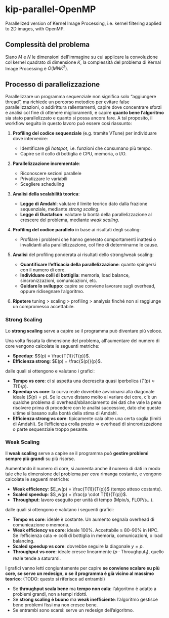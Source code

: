 # kip-parallel-OpenMP
Parallelized version of Kernel Image Processing, i.e. kernel filtering applied to 2D images, with OpenMP.



## Complessità del problema

Siano $M$ e $N$ le dimensioni dell'immagine su cui applicare la convoluzione col kernel quadrato di dimensione $K$, la complessità del problema di Kernal Image Processing è $O(MNK^2)$.



## Processo di parallelizzazione

Parallelizzare un programma sequenziale non significa solo “aggiungere thread”, ma richiede un percorso metodico per evitare false parallelizzazioni, o addirittura rallentamenti, capire dove concentrare sforzi e analisi col fine di ottenere miglioramenti, e capire **quanto bene l’algoritmo** sia stato parallelizzato e quanto si possa ancora fare. A tal proposito, il workflow seguito in questo lavoro può essere così riassunto:

  1. **Profiling del codice sequenziale** (e.g. tramite VTune) per individuare dove intervenire:
       * Identificare gli *hotspot*, i.e. funzioni che consumano più tempo.
       * Capire se il collo di bottiglia è CPU, memoria, o I/O.
       
  2. **Parallelizzazione incrementale**:
       * Riconoscere sezioni parallele
       * Privatizzare le variabili
       * Scegliere scheduling
       
  3. **Analisi della scalabilità teorica**:
       * **Legge di Amdahl**: valutare il limite teorico dato dalla frazione sequenziale, mediante *strong scaling*.
       * **Legge di Gustafson**: valutare la bontà della parallelizzazione al crescere del problema, mediante *weak scaling*.
       
  4. **Profiling del codice parallelo** in base ai risultati degli scaling:
       * Profilare i problemi che hanno generato comportamenti inattesi o invalidanti alla parallelizzazione, col fine di determinarne le cause.

  5. **Analisi** del profiling ponderata ai risultati dello strong/weak scaling:
       * **Quantificare l’efficacia della parallelizzazione**: quanto spingersi con il numero di core.
       * **Individuare colli di bottiglia**: memoria, load balance, sincronizzazioni, comunicazioni, etc.
       * **Guidare lo sviluppo**: capire se conviene lavorare sugli overhead, oppure ridisegnare l’algoritmo.
  
  6. **Ripetere** tuning > scaling > profiling > analysis finché non si raggiunge un compromesso accettabile.


### Strong Scaling

Lo **strong scaling** serve a capire se il programma può diventare più veloce.

Una volta fissata la dimensione del problema, all'aumentare del numero di core vengono calcolate le seguenti metriche:

  * **Speedup**: $S(p) = \frac{T(1)}{T(p)}$.
  * **Efficienza strong**: $E(p) = \frac{S(p)}{p}$.

dalle quali si ottengono e valutano i grafici:

* **Tempo vs core**: ci si aspetta una decrescita quasi iperbolica ($T(p) \approx T(1)/p$).
* **Speedup vs core**: la curva reale dovrebbe avvicinarsi alla diagonale ideale ($S(p) = p$). Se le curve distano molto al variare dei core, c'è un qualche problema di overhead/sbilanciamento dei dati che vale la pena risolvere prima di procedere con le analisi successive, dato che queste ultime si basano sulla bontà della stima di Amdahl.
* **Efficienza strong vs core**: tipicamente cala oltre una certa soglia (limiti di Amdahl). Se l’efficienza crolla presto ⇒ overhead di sincronizzazione o parte sequenziale troppo pesante.


### Weak Scaling

Il **weak scaling** serve a capire se il programma può **gestire problemi sempre più grandi** su più risorse.

Aumentando il numero di core, si aumenta anche il numero di dati in modo tale che la dimensione del problema *per core* rimanga costante, e vengono calcolate le seguenti metriche: 

  * **Weak efficiency**: $E_w(p) = \frac{T(1)}{T(p)}$ (tempo atteso costante).
  * **Scaled speedup**: $S_w(p) = \frac{p \cdot T(1)}{T(p)}$.
  * **Throughput**: lavoro eseguito per unità di tempo (Mpix/s, FLOP/s…).

dalle quali si ottengono e valutano i seguenti grafici:

  * **Tempo vs core**: ideale è costante. Un aumento segnala overhead di comunicazione o memoria.
  * **Weak efficiency vs core**: ideale 100%. Accettabile ≥ 80–90% in HPC. Se l’efficienza cala ⇒ colli di bottiglia in memoria, comunicazioni, o load balancing.
  * **Scaled speedup vs core**: dovrebbe seguire la diagonale $y = p$.
  * **Throughput vs core**: ideale cresce linearmente ($p \cdot \text{Throughput}_1$), quello reale tende a saturarsi.


I grafici vanno letti congiuntamente per capire **se conviene scalare su più core, se serve un redesign, o se il programma è già vicino al massimo teorico**: (TODO: questo si riferisce ad entrambi)

   * Se **throughput scala bene** ma **tempo non cala**: l’algoritmo è adatto a problemi grandi, non a tempi ridotti.
   * Se **strong scaling è buono** ma **weak inefficiente**: l’algoritmo gestisce bene problemi fissi ma non cresce bene.
   * Se entrambi sono scarsi: serve un redesign dell’algoritmo.



